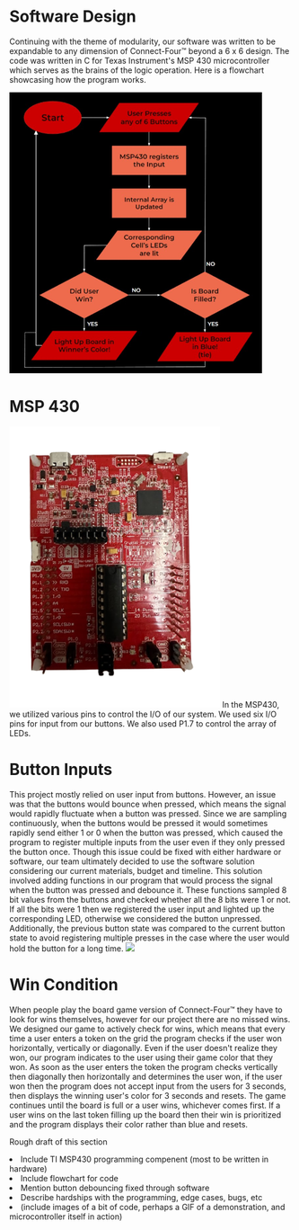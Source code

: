 # Software Design

Continuing with the theme of modularity, our software was written to be expandable to any dimension of Connect-Four™ beyond a 6 x 6 design. The code was written in C for Texas Instrument's MSP 430 microcontroller which serves as the brains of the logic operation. Here is a flowchart showcasing how the program works.

<img class="center" src="https://github.com/theparssa27/theparssa27.github.io/blob/main/pictures/flowchartt.jpg?raw=true" height="500">

# MSP 430
<img class="center" src="https://github.com/theparssa27/theparssa27.github.io/blob/main/pictures/msp.png?raw=true" height="500">
In the MSP430, we utilized various pins to control the I/O of our system. We used six I/O pins for input from our buttons. We also used P1.7 to control the array of LEDs.

# Button Inputs
This project mostly relied on user input from buttons. However, an issue was that the buttons would bounce when pressed, which means the signal would rapidly fluctuate when a button was pressed. Since we are sampling continuously, when the buttons would be pressed it would sometimes rapidly send either 1 or 0 when the button was pressed, which caused the program to register multiple inputs from the user even if they only pressed the button once. Though this issue could be fixed with either hardware or software, our team ultimately decided to use the software solution considering our current materials, budget and timeline. This solution involved adding functions in our program that would process the signal when the button was pressed and debounce it. These functions sampled 8 bit values from the buttons and checked whether all the 8 bits were 1 or not. If all the bits were 1 then we registered the user input and lighted up the corresponding LED, otherwise we considered the button unpressed. Additionally, the previous button state was compared to the current button state to avoid registering multiple presses in the case where the user would hold the button for a long time.
<img class="center" src="https://cdn.discordapp.com/attachments/944292252920971304/1118007308895649892/image.png" height="500">


# Win Condition
When people play the board game version of Connect-Four™ they have to look for wins themselves, however for our project there are no missed wins. We designed our game to actively check for wins, which means that every time a user enters a token on the grid the program checks if the user won horizontally, vertically or diagonally. Even if the user doesn't realize they won, our program indicates to the user using their game color that they won. As soon as the user enters the token the program checks vertically then diagonally then horizontally and determines the user won, if the user won then the program does not accept input from the users for 3 seconds, then displays the winning user's color for 3 seconds and resets. The game continues until the board is full or a user wins, whichever comes first. If a user wins on the last token filling up the board then their win is prioritized and the program displays their color rather than blue and resets. 

Rough draft of this section
<li>Include TI MSP430 programming compenent (most to be written in hardware)</li>
<li>Include flowchart for code </li>
<li>Mention button debouncing fixed through software</li>
<li>Describe hardships with the programming, edge cases, bugs, etc</li>
<li>(include images of a bit of code, perhaps a GIF of a demonstration, and microcontroller itself in action)</li>
